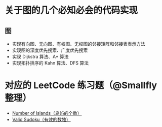 # 关于图的几个必知必会的代码实现
## 图
- 实现有向图、无向图、有权图、无权图的邻接矩阵和邻接表表示方法
- 实现图的深度优先搜索、广度优先搜索
- 实现 Dijkstra 算法、A* 算法
- 实现拓扑排序的 Kahn 算法、DFS 算法

# 对应的 LeetCode 练习题（@Smallfly 整理）
- [Number of Islands（岛屿的个数）](https://leetcode-cn.com/problems/number-of-islands/description/)
- [Valid Sudoku（有效的数独）](https://leetcode-cn.com/problems/valid-sudoku/)
